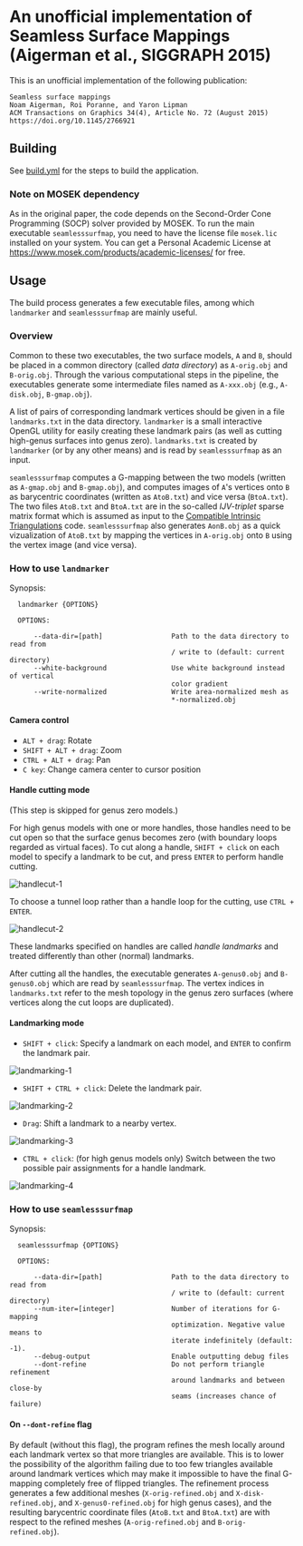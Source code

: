 # An unofficial implementation of Seamless Surface Mappings (Aigerman et al., SIGGRAPH 2015)

This is an unofficial implementation of the following publication:

    Seamless surface mappings
    Noam Aigerman, Roi Poranne, and Yaron Lipman
    ACM Transactions on Graphics 34(4), Article No. 72 (August 2015)
    https://doi.org/10.1145/2766921


## Building

See [build.yml](.github/workflows/build.yml) for the steps to build the application.

### Note on MOSEK dependency

As in the original paper, the code depends on the Second-Order Cone Programming (SOCP) solver provided by MOSEK.
To run the main executable `seamlesssurfmap`, you need to have the license file `mosek.lic` installed on your system.
You can get a Personal Academic License at https://www.mosek.com/products/academic-licenses/ for free.


## Usage

The build process generates a few executable files, among which `landmarker` and `seamlesssurfmap` are mainly useful.

### Overview

Common to these two executables, the two surface models, `A` and `B`, should be placed in a common directory (called *data directory*) as `A-orig.obj` and `B-orig.obj`.
Through the various computational steps in the pipeline, the executables generate some intermediate files named as `A-xxx.obj` (e.g., `A-disk.obj`, `B-gmap.obj`).

A list of pairs of corresponding landmark vertices should be given in a file `landmarks.txt` in the data directory.
`landmarker` is a small interactive OpenGL utility for easily creating these landmark pairs (as well as cutting high-genus surfaces into genus zero).
`landmarks.txt` is created by `landmarker` (or by any other means) and is read by `seamlesssurfmap` as an input.

`seamlesssurfmap` computes a G-mapping between the two models (written as `A-gmap.obj` and `B-gmap.obj`), and computes images of `A`'s vertices onto `B` as barycentric coordinates (written as `AtoB.txt`) and vice versa (`BtoA.txt`).
The two files `AtoB.txt` and `BtoA.txt` are in the so-called *IJV-triplet* sparse matrix format which is assumed as input to the [Compatible Intrinsic Triangulations](https://github.com/kenshi84/compatible-intrinsic-triangulations) code.
`seamlesssurfmap` also generates `AonB.obj` as a quick vizualization of `AtoB.txt` by mapping the vertices in `A-orig.obj` onto `B` using the vertex image (and vice versa).


### How to use `landmarker`

Synopsis:
```
  landmarker {OPTIONS}

  OPTIONS:

      --data-dir=[path]                 Path to the data directory to read from
                                        / write to (default: current directory)
      --white-background                Use white background instead of vertical
                                        color gradient
      --write-normalized                Write area-normalized mesh as
                                        *-normalized.obj

```

#### Camera control

* `ALT + drag`: Rotate
* `SHIFT + ALT + drag`: Zoom
* `CTRL + ALT + drag`: Pan
* `C key`: Change camera center to cursor position


#### Handle cutting mode

(This step is skipped for genus zero models.)

For high genus models with one or more handles, those handles need to be cut open so that the surface genus becomes zero (with boundary loops regarded as virtual faces).
To cut along a handle, `SHIFT + click` on each model to specify a landmark to be cut, and press `ENTER` to perform handle cutting.

![handlecut-1](doc/handlecut-1.gif)

To choose a tunnel loop rather than a handle loop for the cutting, use `CTRL + ENTER`.

![handlecut-2](doc/handlecut-2.gif)

These landmarks specified on handles are called *handle landmarks* and treated differently than other (normal) landmarks.

After cutting all the handles, the executable generates `A-genus0.obj` and `B-genus0.obj` which are read by `seamlesssurfmap`.
The vertex indices in `landmarks.txt` refer to the mesh topology in the genus zero surfaces (where vertices along the cut loops are duplicated).


#### Landmarking mode

* `SHIFT + click`: Specify a landmark on each model, and `ENTER` to confirm the landmark pair.

![landmarking-1](doc/landmarking-1.gif)

* `SHIFT + CTRL + click`: Delete the landmark pair.

![landmarking-2](doc/landmarking-2.gif)

* `Drag`: Shift a landmark to a nearby vertex.

![landmarking-3](doc/landmarking-3.gif)

* `CTRL + click`: (for high genus models only) Switch between the two possible pair assignments for a handle landmark.

![landmarking-4](doc/landmarking-4.gif)


### How to use `seamlesssurfmap`

Synopsis:
```
  seamlesssurfmap {OPTIONS}

  OPTIONS:

      --data-dir=[path]                 Path to the data directory to read from
                                        / write to (default: current directory)
      --num-iter=[integer]              Number of iterations for G-mapping
                                        optimization. Negative value means to
                                        iterate indefinitely (default: -1).
      --debug-output                    Enable outputting debug files
      --dont-refine                     Do not perform triangle refinement
                                        around landmarks and between close-by
                                        seams (increases chance of failure)
```

#### On `--dont-refine` flag

By default (without this flag), the program refines the mesh locally around each landmark vertex so that more triangles are available.
This is to lower the possibility of the algorithm failing due to too few triangles available around landmark vertices which may make it impossible to have the final G-mapping completely free of flipped triangles.
The refinement process generates a few additional meshes (`X-orig-refined.obj` and `X-disk-refined.obj`, and `X-genus0-refined.obj` for high genus cases), and the resulting barycentric coordinate files (`AtoB.txt` and `BtoA.txt`) are with respect to the refined meshes (`A-orig-refined.obj` and `B-orig-refined.obj`).

